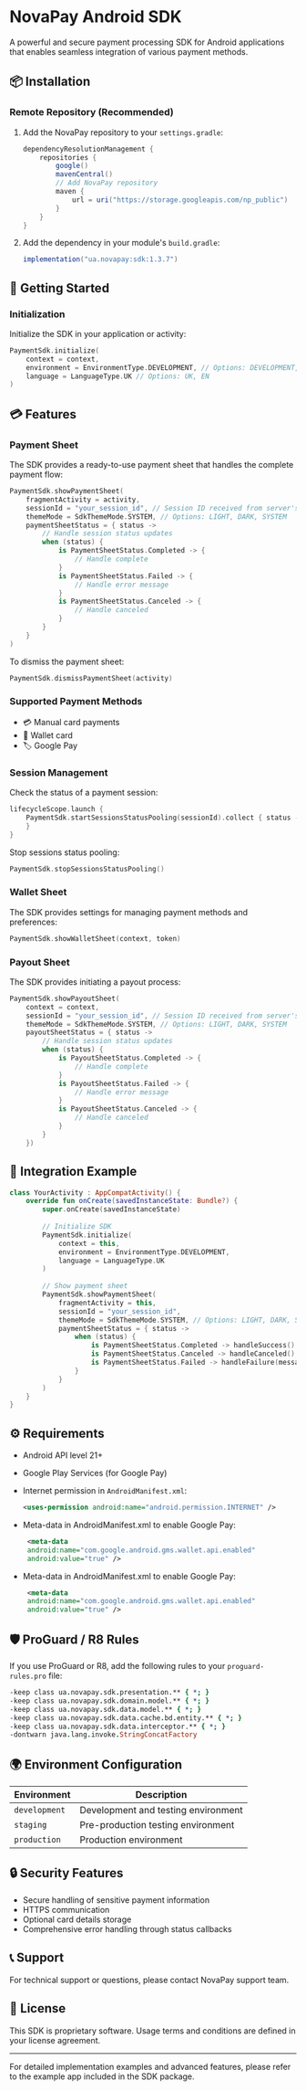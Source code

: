 # NovaPay Android SDK

A powerful and secure payment processing SDK for Android applications that enables seamless integration of various payment methods.

## 📦 Installation

### Remote Repository (Recommended)

1. Add the NovaPay repository to your `settings.gradle`:
    ```gradle
    dependencyResolutionManagement {
        repositories {
            google()
            mavenCentral()
            // Add NovaPay repository
            maven {
                url = uri("https://storage.googleapis.com/np_public")
            }
        }
    }
    ```
2. Add the dependency in your module's `build.gradle`:
    ```gradle
    implementation("ua.novapay:sdk:1.3.7")
    ```

## 🚀 Getting Started

### Initialization

Initialize the SDK in your application or activity:

```kotlin
PaymentSdk.initialize(
    context = context,
    environment = EnvironmentType.DEVELOPMENT, // Options: DEVELOPMENT, STAGING, PRODUCTION
    language = LanguageType.UK // Options: UK, EN
)
```

## 💳 Features

### Payment Sheet

The SDK provides a ready-to-use payment sheet that handles the complete payment flow:

```kotlin
PaymentSdk.showPaymentSheet(
    fragmentActivity = activity,
    sessionId = "your_session_id", // Session ID received from server's /init endpoint
    themeMode = SdkThemeMode.SYSTEM, // Options: LIGHT, DARK, SYSTEM
    paymentSheetStatus = { status -> 
        // Handle session status updates
        when (status) {
            is PaymentSheetStatus.Completed -> { 
                // Handle complete 
            }
            is PaymentSheetStatus.Failed -> {
                // Handle error message 
            }
            is PaymentSheetStatus.Canceled -> {
                // Handle canceled 
            }
        }
    }
)
```

To dismiss the payment sheet:
```kotlin
PaymentSdk.dismissPaymentSheet(activity)
```

### Supported Payment Methods

- 💳 Manual card payments
- 👛 Wallet card
- 🏷️ Google Pay

### Session Management

Check the status of a payment session:

```kotlin
lifecycleScope.launch {
    PaymentSdk.startSessionsStatusPooling(sessionId).collect { status ->
    }
}
```

Stop sessions status pooling:

```kotlin
PaymentSdk.stopSessionsStatusPooling()
```

### Wallet Sheet

The SDK provides settings for managing payment methods and preferences:

```kotlin
PaymentSdk.showWalletSheet(context, token)
```

### Payout Sheet

The SDK provides initiating a payout process:

```kotlin
PaymentSdk.showPayoutSheet(
    context = context,
    sessionId = "your_session_id", // Session ID received from server's /init-payout endpoint
    themeMode = SdkThemeMode.SYSTEM, // Options: LIGHT, DARK, SYSTEM
    payoutSheetStatus = { status -> 
        // Handle session status updates
        when (status) {
            is PayoutSheetStatus.Completed -> { 
                // Handle complete 
            }
            is PayoutSheetStatus.Failed -> {
                // Handle error message 
            }
            is PayoutSheetStatus.Canceled -> {
                // Handle canceled 
            }
        }
    })
```

## 📱 Integration Example

```kotlin
class YourActivity : AppCompatActivity() {
    override fun onCreate(savedInstanceState: Bundle?) {
        super.onCreate(savedInstanceState)
        
        // Initialize SDK
        PaymentSdk.initialize(
            context = this,
            environment = EnvironmentType.DEVELOPMENT,
            language = LanguageType.UK
        )
        
        // Show payment sheet
        PaymentSdk.showPaymentSheet(
            fragmentActivity = this,
            sessionId = "your_session_id",
            themeMode = SdkThemeMode.SYSTEM, // Options: LIGHT, DARK, SYSTEM
            paymentSheetStatus = { status ->
                when (status) {
                    is PaymentSheetStatus.Completed -> handleSuccess()
                    is PaymentSheetStatus.Canceled -> handleCanceled()
                    is PaymentSheetStatus.Failed -> handleFailure(message = status.error)
                }
            }
        )
    }
}
```

## ⚙️ Requirements

- Android API level 21+
- Google Play Services (for Google Pay)
- Internet permission in `AndroidManifest.xml`:
    ```xml
    <uses-permission android:name="android.permission.INTERNET" />
    ```
- Meta-data in AndroidManifest.xml to enable Google Pay:
   ```xml
    <meta-data
    android:name="com.google.android.gms.wallet.api.enabled"
    android:value="true" />
    ```

- Meta-data in AndroidManifest.xml to enable Google Pay:
   ```xml
    <meta-data
    android:name="com.google.android.gms.wallet.api.enabled"
    android:value="true" />
    ```

## 🛡️ ProGuard / R8 Rules

If you use ProGuard or R8, add the following rules to your `proguard-rules.pro` file:

```pro
-keep class ua.novapay.sdk.presentation.** { *; }
-keep class ua.novapay.sdk.domain.model.** { *; }
-keep class ua.novapay.sdk.data.model.** { *; }
-keep class ua.novapay.sdk.data.cache.bd.entity.** { *; }
-keep class ua.novapay.sdk.data.interceptor.** { *; }
-dontwarn java.lang.invoke.StringConcatFactory
```

## 🌍 Environment Configuration

| Environment | Description |
|------------|-------------|
| `development` | Development and testing environment |
| `staging` | Pre-production testing environment |
| `production` | Production environment |

## 🔒 Security Features

- Secure handling of sensitive payment information
- HTTPS communication
- Optional card details storage
- Comprehensive error handling through status callbacks

## 📞 Support

For technical support or questions, please contact NovaPay support team.

## 📄 License

This SDK is proprietary software. Usage terms and conditions are defined in your license agreement.

---

For detailed implementation examples and advanced features, please refer to the example app included in the SDK package. 
